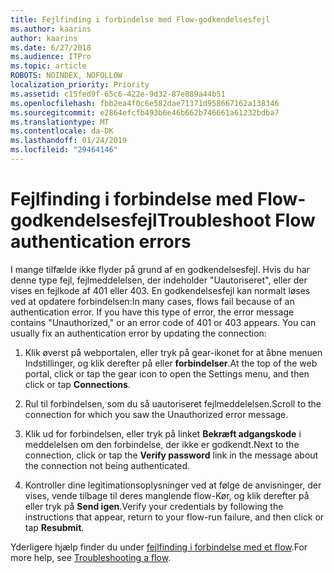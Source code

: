 ```yaml
---
title: Fejlfinding i forbindelse med Flow-godkendelsesfejl
ms.author: kaarins
author: kaarins
ms.date: 6/27/2018
ms.audience: ITPro
ms.topic: article
ROBOTS: NOINDEX, NOFOLLOW
localization_priority: Priority
ms.assetid: c15fed9f-65c6-422e-9d32-87e889a44b51
ms.openlocfilehash: fbb2ea4f0c6e582dae71371d958667162a138346
ms.sourcegitcommit: e2864efcfb493b6e46b662b746661a61232bdba7
ms.translationtype: MT
ms.contentlocale: da-DK
ms.lasthandoff: 01/24/2019
ms.locfileid: "29464146"
---
```

# <a name="troubleshoot-flow-authentication-errors"></a><span data-ttu-id="bcfa7-102">Fejlfinding i forbindelse med Flow-godkendelsesfejl</span><span class="sxs-lookup"><span data-stu-id="bcfa7-102">Troubleshoot Flow authentication errors</span></span>

<span data-ttu-id="bcfa7-p101">I mange tilfælde ikke flyder på grund af en godkendelsesfejl. Hvis du har denne type fejl, fejlmeddelelsen, der indeholder "Uautoriseret", eller der vises en fejlkode af 401 eller 403. En godkendelsesfejl kan normalt løses ved at opdatere forbindelsen:</span><span class="sxs-lookup"><span data-stu-id="bcfa7-p101">In many cases, flows fail because of an authentication error. If you have this type of error, the error message contains "Unauthorized," or an error code of 401 or 403 appears. You can usually fix an authentication error by updating the connection:</span></span>
  
1. <span data-ttu-id="bcfa7-106">Klik øverst på webportalen, eller tryk på gear-ikonet for at åbne menuen Indstillinger, og klik derefter på eller **forbindelser**.</span><span class="sxs-lookup"><span data-stu-id="bcfa7-106">At the top of the web portal, click or tap the gear icon to open the Settings menu, and then click or tap **Connections**.</span></span>
    
2. <span data-ttu-id="bcfa7-107">Rul til forbindelsen, som du så uautoriseret fejlmeddelelsen.</span><span class="sxs-lookup"><span data-stu-id="bcfa7-107">Scroll to the connection for which you saw the Unauthorized error message.</span></span>
    
3. <span data-ttu-id="bcfa7-108">Klik ud for forbindelsen, eller tryk på linket **Bekræft adgangskode** i meddelelsen om den forbindelse, der ikke er godkendt.</span><span class="sxs-lookup"><span data-stu-id="bcfa7-108">Next to the connection, click or tap the **Verify password** link in the message about the connection not being authenticated.</span></span> 
    
4. <span data-ttu-id="bcfa7-109">Kontroller dine legitimationsoplysninger ved at følge de anvisninger, der vises, vende tilbage til deres manglende flow-Kør, og klik derefter på eller tryk på **Send igen**.</span><span class="sxs-lookup"><span data-stu-id="bcfa7-109">Verify your credentials by following the instructions that appear, return to your flow-run failure, and then click or tap **Resubmit**.</span></span>
    
<span data-ttu-id="bcfa7-110">Yderligere hjælp finder du under [fejlfinding i forbindelse med et flow](https://go.microsoft.com/fwlink/?linkid=872110).</span><span class="sxs-lookup"><span data-stu-id="bcfa7-110">For more help, see [Troubleshooting a flow](https://go.microsoft.com/fwlink/?linkid=872110).</span></span>
  

